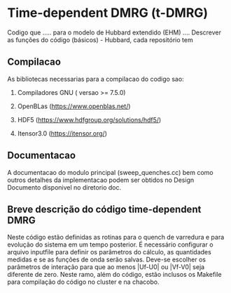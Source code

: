 # Time-dependent DMRG (t-DMRG)

Codigo que ..... para o modelo de Hubbard extendido (EHM) ....
Descrever as funções do código (básicos) - Hubbard, cada repositório tem

## Compilacao

As bibliotecas necessarias para a compilacao do codigo sao:

1. Compiladores GNU ( versao >= 7.5.0)

2. OpenBLas (https://www.openblas.net/)

3. HDF5 (https://www.hdfgroup.org/solutions/hdf5/)

4. Itensor3.0 (https://itensor.org/)


## Documentacao 

A documentacao do modulo principal (sweep_quenches.cc) bem como outros detalhes da implementacao podem ser obtidos no Design Documento disponivel no diretorio doc.


## Breve descrição do código time-dependent DMRG

Neste código estão definidas as rotinas para o quench de varredura e para evolução do sistema em um tempo posterior. É necessário configurar o arquivo inputfile para definir os parâmetros do cálculo, as quantidades medidas e se as funções de onda serão salvas. Deve-se escolher os parâmetros de interação para que ao menos |Uf-U0| ou |Vf-V0| seja diferente de zero. Neste ramo, além do código, estão inclusos os Makefile para compilação do código no cluster e na chacobo. 















